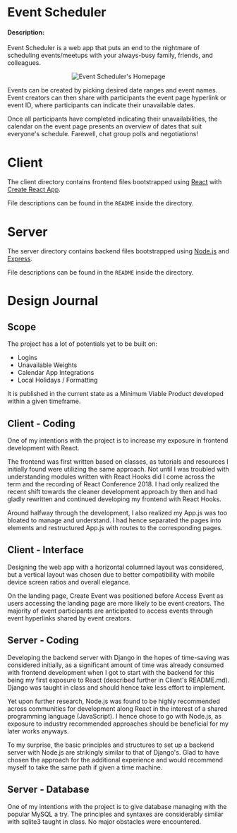 # Event Scheduler
#### Description:

Event Scheduler is a web app that puts an end to the nightmare of scheduling events/meetups with your always-busy family, friends, and colleagues.

<p align="center">
    <img src="https://i.imgur.com/Z7vfy9i.png" alt="Event Scheduler's Homepage"/>
</p>

Events can be created by picking desired date ranges and event names. Event creators can then share with participants the event page hyperlink or event ID, where participants can indicate their unavailable dates.

Once all participants have completed indicating their unavailabilities, the calendar on the event page presents an overview of dates that suit everyone's schedule. Farewell, chat group polls and negotiations!

# Client

The client directory contains frontend files bootstrapped using [React](https://reactjs.org/) with [Create React App](https://github.com/facebook/create-react-app).

File descriptions can be found in the `README` inside the directory.

# Server

The server directory contains backend files bootstrapped using [Node.js](https://nodejs.org/) and [Express](https://expressjs.com/).

File descriptions can be found in the `README` inside the directory.

# Design Journal

## Scope

The project has a lot of potentials yet to be built on:
* Logins
* Unavailable Weights
* Calendar App Integrations
* Local Holidays / Formatting

It is published in the current state as a Minimum Viable Product developed within a given timeframe.

## Client - Coding

One of my intentions with the project is to increase my exposure in frontend development with React.

The frontend was first written based on classes, as tutorials and resources I initially found were utilizing the same approach. Not until I was troubled with understanding modules written with React Hooks did I come across the term and the recording of React Conference 2018. I had only realized the recent shift towards the cleaner development approach by then and had gladly rewritten and continued developing my frontend with React Hooks.

Around halfway through the development, I also realized my App.js was too bloated to manage and understand. I had hence separated the pages into elements and restructured App.js with routes to the corresponding pages.

## Client - Interface

Designing the web app with a horizontal columned layout was considered, but a vertical layout was chosen due to better compatibility with mobile device screen ratios and overall elegance.

On the landing page, Create Event was positioned before Access Event as users accessing the landing page are more likely to be event creators. The majority of event participants are anticipated to access events through event hyperlinks shared by event creators.

## Server - Coding

Developing the backend server with Django in the hopes of time-saving was considered initially, as a significant amount of time was already consumed with frontend development when I got to start with the backend for this being my first exposure to React (described further in Client's README.md). Django was taught in class and should hence take less effort to implement.

Yet upon further research, Node.js was found to be highly recommended across communities for development along React in the interest of a shared programming language (JavaScript). I hence chose to go with Node.js, as exposure to industry recommended approaches should be beneficial for my later works anyways.

To my surprise, the basic principles and structures to set up a backend server with Node.js are strikingly similar to that of Django's. Glad to have chosen the approach for the additional experience and would recommend myself to take the same path if given a time machine.

## Server - Database

One of my intentions with the project is to give database managing with the popular MySQL a try. The principles and syntaxes are considerably similar with sqlite3 taught in class. No major obstacles were encountered.